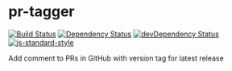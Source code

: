 # pr-tagger

[![Build Status](https://travis-ci.org/jcollado/pr-tagger.svg?branch=master)](https://travis-ci.org/jcollado/pr-tagger)
[![Dependency Status](https://david-dm.org/jcollado/pr-tagger.svg)](https://david-dm.org/jcollado/pr-tagger)
[![devDependency Status](https://david-dm.org/jcollado/pr-tagger/dev-status.svg)](https://david-dm.org/jcollado/pr-tagger#info=devDependencies)
[![js-standard-style](https://img.shields.io/badge/code%20style-standard-brightgreen.svg)](http://standardjs.com/)

Add comment to PRs in GitHub with version tag for latest release
